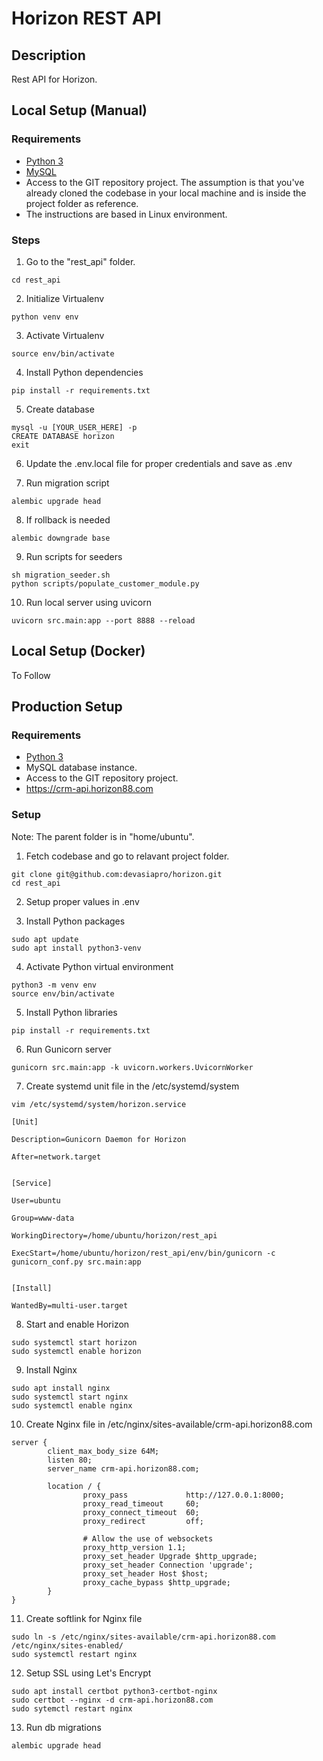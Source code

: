 # Horizon REST API

## Description

Rest API for Horizon.

## Local Setup (Manual)

### Requirements

- [Python 3](https://www.python.org/)
- [MySQL](https://www.mysql.com/)
- Access to the GIT repository project. 
  The assumption is that you've already cloned the codebase in your local machine
  and is inside the project folder as reference.
- The instructions are based in Linux environment.

### Steps

1. Go to the "rest_api" folder.
```
cd rest_api
```

2. Initialize Virtualenv
```
python venv env
```

3. Activate Virtualenv
```
source env/bin/activate
```

4. Install Python dependencies 
```
pip install -r requirements.txt
```

5. Create database
```
mysql -u [YOUR_USER_HERE] -p
CREATE DATABASE horizon
exit
```

6. Update the .env.local file for proper credentials and save as .env

7. Run migration script
```
alembic upgrade head
```

8. If rollback is needed
```
alembic downgrade base
```

9. Run scripts for seeders
```
sh migration_seeder.sh
python scripts/populate_customer_module.py
```

10. Run local server using uvicorn
```
uvicorn src.main:app --port 8888 --reload
```

## Local Setup (Docker)

To Follow

## Production Setup

### Requirements

- [Python 3](https://www.python.org/)
- MySQL database instance.
- Access to the GIT repository project. 
- https://crm-api.horizon88.com

### Setup

Note: The parent folder is in "home/ubuntu".

1. Fetch codebase and go to relavant project folder.
```
git clone git@github.com:devasiapro/horizon.git
cd rest_api
```

2. Setup proper values in .env

3. Install Python packages
```
sudo apt update
sudo apt install python3-venv
```

4. Activate Python virtual environment
```
python3 -m venv env
source env/bin/activate
```

5. Install Python libraries 
```
pip install -r requirements.txt
```

6. Run Gunicorn server
```
gunicorn src.main:app -k uvicorn.workers.UvicornWorker
```

7. Create systemd unit file in the /etc/systemd/system
```
vim /etc/systemd/system/horizon.service
```

```
[Unit]

Description=Gunicorn Daemon for Horizon 

After=network.target


[Service]

User=ubuntu

Group=www-data

WorkingDirectory=/home/ubuntu/horizon/rest_api

ExecStart=/home/ubuntu/horizon/rest_api/env/bin/gunicorn -c gunicorn_conf.py src.main:app


[Install]

WantedBy=multi-user.target
```

8. Start and enable Horizon
```
sudo systemctl start horizon
sudo systemctl enable horizon
```

9. Install Nginx
```
sudo apt install nginx
sudo systemctl start nginx
sudo systemctl enable nginx
```

10. Create Nginx file in /etc/nginx/sites-available/crm-api.horizon88.com
```
server {
        client_max_body_size 64M;
        listen 80;
        server_name crm-api.horizon88.com;

        location / {
                proxy_pass             http://127.0.0.1:8000;
                proxy_read_timeout     60;
                proxy_connect_timeout  60;
                proxy_redirect         off;

                # Allow the use of websockets
                proxy_http_version 1.1;
                proxy_set_header Upgrade $http_upgrade;
                proxy_set_header Connection 'upgrade';
                proxy_set_header Host $host;
                proxy_cache_bypass $http_upgrade;
        }
}
```

11. Create softlink for Nginx file
```
sudo ln -s /etc/nginx/sites-available/crm-api.horizon88.com /etc/nginx/sites-enabled/
sudo systemctl restart nginx
```

12. Setup SSL using Let's Encrypt
```
sudo apt install certbot python3-certbot-nginx
sudo certbot --nginx -d crm-api.horizon88.com
sudo sytemctl restart nginx
```

13. Run db migrations
```
alembic upgrade head
```
